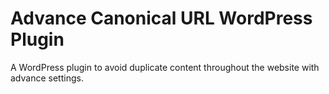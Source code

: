 # Advance Canonical URL WordPress Plugin

A WordPress plugin to avoid duplicate content throughout the website with advance settings.
